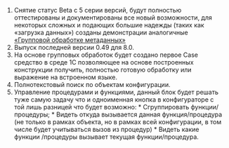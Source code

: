   1. Снятие статус Beta с 5 серии версий, будут полностью оттестированы и документированы все новый возможности, для некоторых сложных и подающих большие надежды (таких как «загрузка данных») созданы  демонстрации аналогичные [«Групповой обработке метаданных»](http://ru.youtube.com/watch?v=pC56_nSYdCw)
  1. Выпуск последней версии 0.49 для 8.0.
  1. На основе групповых обработок будет создано первое Case средство в среде 1С позволяющее на основе построенных конструкции получить, полностью готовую обработку или выражение на встроенном языке.
  1. Полнотекстовый поиск по объектам конфигурации.
  1. Управление процедурами и функциями, данный блок будет решать туже самую задачу что и одноименная кнопка  в конфигураторе с той лишь разницей что будет возможно:
    * Сгруппировать функции/процедуры;
    * Видеть откуда вызывается данная функция/процедура (не только в рамках объекта, но в рамках всей конфигурации, в том числе будет учитываться вызов из процедур)
    * Видеть какие функции /процедуры вызывает текущая функции/процедура.